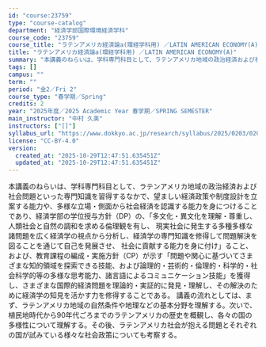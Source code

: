 ```yaml
---
id: "course:23759"
type: "course-catalog"
department: "経済学部国際環境経済学科"
course_code: "23759"
course_title: "ラテンアメリカ経済論a(環経学科用) ／LATIN AMERICAN ECONOMY(A)"
title: "ラテンアメリカ経済論a(環経学科用) ／LATIN AMERICAN ECONOMY(A)"
summary: "本講義のねらいは、学科専門科目として、ラテンアメリカ地域の政治経済および社会問題といった専門知識を習得するなかで、望ましい経済政策や制度設計を立案する能力や、多様な立場・側面から社会経済を認識する能力を身につけることであり、経済学部の学位授…"
tags: []
campus: ""
term: ""
period: "金2／Fri 2"
course_type: "春学期／Spring"
credits: 2
year: "2025年度／2025 Academic Year 春学期／SPRING SEMESTER"
main_instructor: "中村 久美"
instructors: ["[]"]
syllabus_url: "https://www.dokkyo.ac.jp/research/syllabus/2025/0203/0203_23759_ja_JP.html"
license: "CC-BY-4.0"
version:
  created_at: "2025-10-29T12:47:51.635451Z"
  updated_at: "2025-10-29T12:47:51.635451Z"
---
```

本講義のねらいは、学科専門科目として、ラテンアメリカ地域の政治経済および社会問題といった専門知識を習得するなかで、望ましい経済政策や制度設計を立案する能力や、多様な立場・側面から社会経済を認識する能力を身につけることであり、経済学部の学位授与方針（DP）の、「多文化・異文化を理解・尊重し、人類社会と自然の調和を求める倫理観を有し、 現実社会に発生する多種多様な諸問題を広く経済学の視点から分析し、経済学の専門知識を修得して問題解決を図ることを通じて自己を発展させ、 社会に貢献する能力を身に付け」ること、および、教育課程の編成・実施方針（CP）が示す「問題や関心に基づいてさまざまな知的領域を探索できる技能、および論理的・芸術的・倫理的・科学的・社会科学的等の多様な思考能力、諸言語によるコミュニケーション技能」を獲得し、さまざまな国際的経済問題を理論的・実証的に発見・理解し、その解決のために経済学の知見を活かす力を修得することである。 講義の流れとしては、まず、ラテンアメリカ地域の自然条件や地理などの基本分野を理解する。次いで、植民地時代から90年代ごろまでのラテンアメリカの歴史を概観し、各々の国の多様性について理解する。その後、ラテンアメリカ社会が抱える問題とそれぞれの国が試みている様々な社会政策についても考察する。
